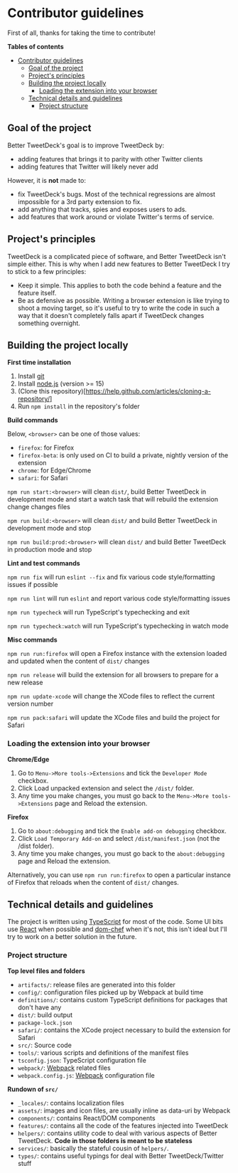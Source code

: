 # Contributor guidelines

First of all, thanks for taking the time to contribute!

**Tables of contents**

- [Contributor guidelines](#contributor-guidelines)
  - [Goal of the project](#goal-of-the-project)
  - [Project's principles](#projects-principles)
  - [Building the project locally](#building-the-project-locally)
    - [Loading the extension into your browser](#loading-the-extension-into-your-browser)
  - [Technical details and guidelines](#technical-details-and-guidelines)
    - [Project structure](#project-structure)

## Goal of the project

Better TweetDeck's goal is to improve TweetDeck by:

- adding features that brings it to parity with other Twitter clients
- adding features that Twitter will likely never add

However, it is **not** made to:

- fix TweetDeck's bugs. Most of the technical regressions are almost impossible for a 3rd party extension to fix.
- add anything that tracks, spies and exposes users to ads.
- add features that work around or violate Twitter's terms of service.

## Project's principles

TweetDeck is a complicated piece of software, and Better TweetDeck isn't simple either. This is why when I add new features to Better TweetDeck I try to stick to a few principles:

- Keep it simple. This applies to both the code behind a feature and the feature itself.
- Be as defensive as possible. Writing a browser extension is like trying to shoot a moving target, so it's useful to try to write the code in such a way that it doesn't completely falls apart if TweetDeck changes something overnight.

## Building the project locally

**First time installation**

1. Install [git](https://git-scm.com/)
2. Install [node.js](https://nodejs.org/en/) (version >= 15)
3. (Clone this repository)[https://help.github.com/articles/cloning-a-repository/]
4. Run `npm install` in the repository's folder

**Build commands**

Below, `<browser>` can be one of those values:

- `firefox`: for Firefox
- `firefox-beta`: is only used on CI to build a private, nightly version of the extension
- `chrome`: for Edge/Chrome
- `safari`: for Safari

`npm run start:<browser>` will clean `dist/`, build Better TweetDeck in development mode and start a watch task that will rebuild the extension change changes files

`npm run build:<browser>` will clean `dist/` and build Better TweetDeck in development mode and stop

`npm run build:prod:<browser>` will clean `dist/` and build Better TweetDeck in production mode and stop

**Lint and test commands**

`npm run fix` will run `eslint --fix` and fix various code style/formatting issues if possible

`npm run lint` will run `eslint` and report various code style/formatting issues

`npm run typecheck` will run TypeScript's typechecking and exit

`npm run typecheck:watch` will run TypeScript's typechecking in watch mode

**Misc commands**

`npm run run:firefox` will open a Firefox instance with the extension loaded and updated when the content of `dist/` changes

`npm run release` will build the extension for all browsers to prepare for a new release

`npm run update-xcode` will change the XCode files to reflect the current version number

`npm run pack:safari` will update the XCode files and build the project for Safari

### Loading the extension into your browser

**Chrome/Edge**

1. Go to `Menu->More tools->Extensions` and tick the `Developer Mode` checkbox.
2. Click Load unpacked extension and select the `/dist/` folder.
3. Any time you make changes, you must go back to the `Menu->More tools->Extensions` page and Reload the extension.

**Firefox**

1. Go to `about:debugging` and tick the `Enable add-on debugging` checkbox.
2. Click `Load Temporary Add-on` and select `/dist/manifest.json` (not the /dist folder).
3. Any time you make changes, you must go back to the `about:debugging` page and Reload the extension.

Alternatively, you can use `npm run run:firefox` to open a particular instance of Firefox that reloads when the content of `dist/` changes.

## Technical details and guidelines

The project is written using [TypeScript](https://www.typescriptlang.org/) for most of the code. Some UI bits use [React](https://reactjs.org/) when possible and [dom-chef](https://github.com/vadimdemedes/dom-chef) when it's not, this isn't ideal but I'll try to work on a better solution in the future.

### Project structure

**Top level files and folders**

- `artifacts/`: release files are generated into this folder
- `config/`: configuration files picked up by Webpack at build time
- `definitions/`: contains custom TypeScript definitions for packages that don't have any
- `dist/`: build output
- `package-lock.json`
- `safari/`: contains the XCode project necessary to build the extension for Safari
- `src/`: Source code
- `tools/`: various scripts and definitions of the manifest files
- `tsconfig.json`: TypeScript configuration file
- `webpack/`: [Webpack](https://webpack.js.org/) related files
- `webpack.config.js`: [Webpack](https://webpack.js.org/) configuration file

**Rundown of `src/`**

- `_locales/`: contains localization files
- `assets/`: images and icon files, are usually inline as data-uri by Webpack
- `components/`: contains React/DOM components
- `features/`: contains all the code of the features injected into TweetDeck
- `helpers/`: contains utility code to deal with various aspects of Better TweetDeck. **Code in those folders is meant to be stateless**
- `services/`: basically the stateful cousin of `helpers/`.
- `types/`: contains useful typings for deal with Better TweetDeck/Twitter stuff
